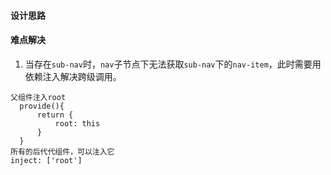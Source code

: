 #### 设计思路

#### 难点解决
1. 当存在`sub-nav`时，`nav`子节点下无法获取`sub-nav`下的`nav-item`，此时需要用依赖注入解决跨级调用。
```
父组件注入root
  provide(){
      return {
          root: this
      }
  }
所有的后代代组件，可以注入它
inject: ['root']
```